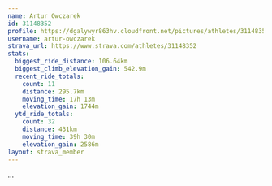 ```yaml
---
name: Artur Owczarek
id: 31148352
profile: https://dgalywyr863hv.cloudfront.net/pictures/athletes/31148352/15906846/1/large.jpg
username: artur-owczarek
strava_url: https://www.strava.com/athletes/31148352
stats:
  biggest_ride_distance: 106.64km
  biggest_climb_elevation_gain: 542.9m
  recent_ride_totals:
    count: 11
    distance: 295.7km
    moving_time: 17h 13m
    elevation_gain: 1744m
  ytd_ride_totals:
    count: 32
    distance: 431km
    moving_time: 39h 30m
    elevation_gain: 2586m
layout: strava_member
--- 
```

...
